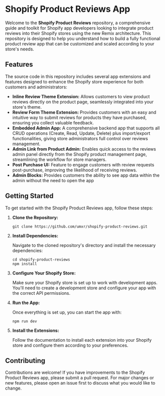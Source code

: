 # Shopify Product Reviews App

Welcome to the **Shopify Product Reviews** repository, a comprehensive guide and toolkit for Shopify app developers looking to integrate product reviews into their Shopify stores using the new Remix architecture. This repository is designed to help you understand how to build a fully functional product review app that can be customized and scaled according to your store's needs.

## Features

The source code in this repository includes several app extensions and features designed to enhance the Shopify store experience for both customers and administrators:

- **Inline Review Theme Extension:** Allows customers to view product reviews directly on the product page, seamlessly integrated into your store's theme.
- **Review Form Theme Extension:** Provides customers with an easy and intuitive way to submit reviews for products they have purchased, ensuring you collect valuable feedback.
- **Embedded Admin App:** A comprehensive backend app that supports all CRUD operations (Create, Read, Update, Delete) plus import/export functionalities, giving store administrators full control over reviews management.
- **Admin Link from Product Admin:** Enables quick access to the reviews admin panel directly from the Shopify product management page, streamlining the workflow for store managers.
- **Post Purchase UI:** Feature to engage customers with review requests post-purchase, improving the likelihood of receiving reviews.
- **Admin Blocks:** Provides customers the ability to see app data within the admin without the need to open the app

## Getting Started

To get started with the Shopify Product Reviews app, follow these steps:

1. **Clone the Repository:**

   ```
   git clone https://github.com/umxr/shopify-product-reviews.git
   ```

2. **Install Dependencies:**

   Navigate to the cloned repository's directory and install the necessary dependencies:

   ```
   cd shopify-product-reviews
   npm install
   ```

3. **Configure Your Shopify Store:**

   Make sure your Shopify store is set up to work with development apps. You'll need to create a development store and configure your app with the correct API permissions.

4. **Run the App:**

   Once everything is set up, you can start the app with:

   ```
   npm run dev
   ```

5. **Install the Extensions:**

   Follow the documentation to install each extension into your Shopify store and configure them according to your preferences.

## Contributing

Contributions are welcome! If you have improvements to the Shopify Product Reviews app, please submit a pull request. For major changes or new features, please open an issue first to discuss what you would like to change.
